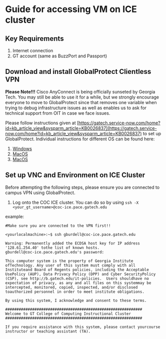 # Guide for accessing VM on ICE cluster

## Key Requirements
1. Internet connection
2. GT account (same as BuzzPort and Passport)

## Download and install GlobalProtect Clientless VPN
**Please Note!!!** Cisco AnyConnect is being officially sunseted by Georgia Tech. You may still be able to use it for a while, but we strongly encourage everyone to move to GlobalProtect since that removes one variable when trying to debug infrastructure issues as well as enables us to ask for technical support from OIT in case we face issues. 

Please follow instructions given at [https://gatech.service-now.com/home?id=kb_article_view&sysparm_article=KB0026837](https://gatech.service-now.com/home?id=kb_article_view&sysparm_article=KB0026837) to set up GlobalProtect. Individual instructions for different OS can be found here: 

1. [Windows](https://gatech.service-now.com/home?id=kb_article_view&sysparm_article=KB0026742)
2. [MacOS](https://gatech.service-now.com/home?id=kb_article_view&sysparm_article=KB0026743)
3. [MacOS](https://gatech.service-now.com/home?id=kb_article_view&sysparm_article=KB0028027)

## Set up VNC and Environment on ICE Cluster

Before attempting the following steps, please ensure you are connected to campus VPN using GlobalProtect.

1. Log onto the COC ICE cluster. You can do so by using `ssh -X <your_gt_username>@coc-ice.pace.gatech.edu`

example: 
```
#Make sure you are connected to the VPN first!!

<yourlocalmachine>:~$ ssh gburdell@coc-ice.pace.gatech.edu

Warning: Permanently added the ECDSA host key for IP address '128.61.254.40' tothe list of known hosts.
gburdell@coc-ice.pace.gatech.edu's password:

This computer system is the property of Georgia Institute ofTechnology. Any user of this system must comply with all Instituteand Board of Regents policies, including the Acceptable UsePolicy (AUP), Data Privacy Policy (DPP) and Cyber SecurityPolicy (CSP), see http://b.gatech.edu/it-policies.  Users shouldhave no expectation of privacy, as any and all files on this systemmay be intercepted, monitored, copied, inspected, and/or disclosed toauthorized personnel in order to meet institute obligations.

By using this system, I acknowledge and consent to these terms.

############################################################# 
Welcome to GT College of Computing Instructional Cluster
#############################################################

If you require assistance with this system, please contact yourcourse instructor or teaching assistant (TA).
```
